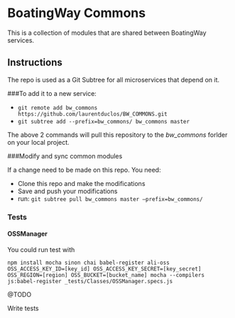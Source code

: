 # BoatingWay Commons

This is a collection of modules that are shared between BoatingWay services.

## Instructions

The repo is used as a Git Subtree for all microservices that depend on it.

###To add it to a new service:

- `git remote add bw_commons https://github.com/laurentduclos/BW_COMMONS.git`
- `git subtree add --prefix=bw_commons/ bw_commons master`

The above 2 commands will pull this repository to the *bw_commons* forlder on your local project.

###Modify and sync common modules

If a change need to be made on this repo. You need:

- Clone this repo and make the modifications
- Save and push your modifications
- run: `git subtree pull bw_commons master —prefix=bw_commons/`


### Tests

#### OSSManager

You could run test with

```
npm install mocha sinon chai babel-register ali-oss
OSS_ACCESS_KEY_ID=[key_id] OSS_ACCESS_KEY_SECRET=[key_secret] OSS_REGION=[region] OSS_BUCKET=[bucket_name] mocha --compilers js:babel-register _tests/Classes/OSSManager.specs.js
```

@TODO

Write tests
